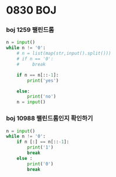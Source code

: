 # 0830 BOJ 

### boj 1259 팰린드롬

```python
n = input()
while n != '0':
    # n = list(map(str,input().split()))
    # if n == '0':
    #     break

    if n == n[::-1]:
        print('yes')

    else:
        print('no')
    n = input()
```

### boj 10988 팰린드롬인지 확인하기

```python
n = input()
while n != '0':
    if n [:] == n[::-1]:
        print('1')
        break
    else :
        print('0')
        break
```

